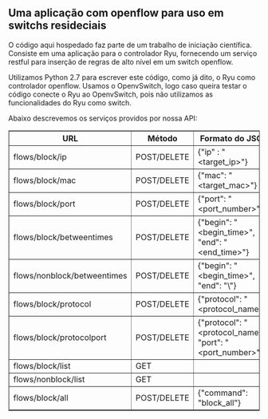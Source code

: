 ## Uma aplicação com openflow para uso em switchs resideciais

O código aqui hospedado faz parte de um trabalho de iniciação científica. Consiste em
uma aplicação para o controlador Ryu, fornecendo um serviço restful para inserção
de regras de alto nível em um switch openflow.

Utilizamos Python 2.7 para escrever este código, como já dito, o Ryu como controlador
openflow. Usamos o OpenvSwitch, logo caso queira testar o código conecte o Ryu ao
OpenvSwitch, pois não utilizamos as funcionalidades do Ryu como switch.

Abaixo descrevemos os serviços providos por nossa API:

<table border="1">
	<tr>
			<th>URL</th>
			<th>Método</th>
			<th>Formato do JSON
	</th>
	<tr>
		<td>flows/block/ip</td>
		<td>POST/DELETE</td>
		<td>{"ip" : "&#60target_ip>"}</td>
	</tr>
	<tr>
		<td>flows/block/mac</td>
		<td>POST/DELETE</td>
		<td>{"mac": "&#60target_mac>"}</td>
	</tr>
	<tr>
		<td>flows/block/port</td>
		<td>POST/DELETE</td>
		<td>{"port": "&#60port_number>"}</td>
	</tr>
	<tr>
		<td>flows/block/betweentimes</td>
		<td>POST/DELETE</td>
		<td>{"begin": "&#60begin_time>", "end": "&#60end_time>"}</td>
	</tr>
	<tr>
		<td>flows/nonblock/betweentimes</td>
		<td>POST/DELETE</td>
		<td>{"begin": "&#60begin_time>", "end": "\<end_time\>"}</td>
	</tr>
	<tr>
		<td>flows/block/protocol</td>
		<td>POST/DELETE</td>
		<td>{"protocol": "&#60protocol_name>"}</td>
	</tr>
	<tr>
		<td>flows/block/protocolport</td>
		<td>POST/DELETE</td>
		<td>{"protocol": "&#60protocol_name>", "port": "&#60port_number>"}</td>
	</tr>
	<tr>
		<td>flows/block/list</td>
		<td>GET</td>
		<td></td>
	</tr>
	<tr>
		<td>flows/nonblock/list</td>
		<td>GET</td>
		<td></td>
	</tr>
	<tr>
		<td>flows/block/all</td>
		<td>POST/DELETE</td>
		<td>{"command": "block_all"}</td>
	</tr>
</table>
